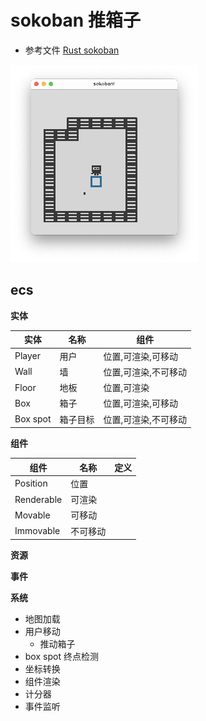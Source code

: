 # sokoban 推箱子

* 参考文件 [Rust sokoban](https://sokoban.iolivia.me/)

![game](assets/game.png)

## ecs 

**实体**

| 实体     | 名称     | 组件                 |
| -------- | -------- | -------------------- |
| Player   | 用户     | 位置,可渲染,可移动   |
| Wall     | 墙       | 位置,可渲染,不可移动 |
| Floor    | 地板     | 位置,可渲染          |
| Box      | 箱子     | 位置,可渲染,可移动   |
| Box spot | 箱子目标 | 位置,可渲染,不可移动 |

**组件**

| 组件       | 名称     | 定义 |
| ---------- | -------- | ---- |
| Position   | 位置     |
| Renderable | 可渲染   |
| Movable    | 可移动   |
| Immovable  | 不可移动 |

**资源**

**事件**

**系统**

* 地图加载
* 用户移动
  * 推动箱子
* box spot 终点检测
* 坐标转换
* 组件渲染
* 计分器
* 事件监听


